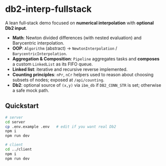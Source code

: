 # db2-interp-fullstack

A lean full‑stack demo focused on **numerical interpolation** with **optional Db2 input**.

- **Math**: Newton divided differences (with nested evaluation) and Barycentric interpolation.
- **OOP**: `Algorithm` (abstract) → `NewtonInterpolation` / `BarycentricInterpolation`.
- **Aggregation & Composition**: `Pipeline` aggregates tasks and **composes** a custom `LinkedList` as its FIFO queue.
- **Linked list**: iterative and recursive reverse implemented.
- **Counting principles**: `nPr`, `nCr` helpers used to reason about choosing subsets of nodes; exposed at `/api/counting`.
- **Db2**: optional source of `(x,y)` via `ibm_db` if `DB2_CONN_STR` is set; otherwise a safe mock path.

## Quickstart

```bash
# server
cd server
cp .env.example .env   # edit if you want real Db2
npm i
npm run dev

# client
cd ../client
npm i
npm run dev
```
